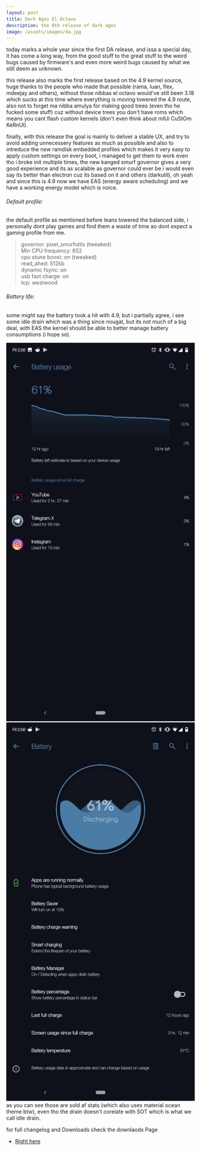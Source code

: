 ```yaml
---
layout: post
title: Dark Ages El Octavo
description: the 8th release of dark ages
image: /assets/images/da.jpg
---
```


today marks a whole year since the first DA release, and issa a special day, it has come a long way, from the good stuff to the great stuff to the weird bugs caused by firmware's and even more weird bugs caused by what we still deem as unknown.<br>

this release also marks the first release based on the 4.9 kernel source, huge thanks to the people who made that possible (rama, luan, flex, mdeejay and others), without those nibbas el octavo would've still been 3.18 which sucks at this time where everything is moving towered the 4.9 route, also not to forget ma nibba amulya for making good trees (even tho he fucked some stuff) cuz without device trees you don't have roms which means you cant flash custom kernels (don't even think about mIUi CuStOm KeRnUl).<br>

finally, with this release the goal is mainly to deliver a stable UX, and try to avoid adding unnecessery features as much as possible and also to intreduce the new ramdisk embedded profiles which makes it very easy to apply custom settings on every boot, i managed to get them to work even tho i broke init multiple times, the new kanged smurf governor gives a very good experience and its as scalable as governor could ever be i would even say its better than electron cuz its based on it and others (darkutil), oh yeah and since this is 4.9 now we have EAS (energy aware scheduling) and we have a working energy model which is noice.

###### Default profile:

the default profile as mentioned before leans towered the balanced side, i personally dont play games and find them a waste of time ao dont expect a gaming profile from me.

> governor: pixel_smurfutils (tweaked)<br>
> Min CPU frequency: 652<br>
> cpu stune boost: on (tweaked)<br>
> read_ahed: 512kb<br>
> dynamic fsync: on<br>
> usb fast charge: on<br>
> tcp: westwood<br>

###### Battery life:

some might say the battery took a hit with 4.9, but i partially agree, i see some idle drain which was a thing since nougat, but its not much of a big deal, with EAS the kernel should be able to better manage battery consumptions (i hope so).

<div class="row 200%">
    <div class="6u 12u$(medium)">
    <img src="/assets/images/bat1.jpg">
    </div>
    <div class="6u 12u$(medium)">
    <img src="/assets/images/bat2.jpg">
    </div>
</div>
as you can see those are sold af stats (which also uses material ocean theme btw), even tho the drain doesn't corelate with SOT which is what we call idle drain.<br>

for full changelog and Downloads check the downlaods Page

<ul class="actions">
    <li>
        <a href="{{ site.url }}/da" class="button special fit">Right here</a>
    </li>
</ul>
